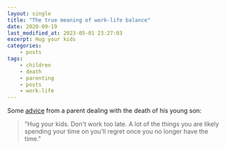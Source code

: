 ```yaml
---
layout: single
title: "The true meaning of work-life balance"
date: 2020-09-19
last_modified_at: 2023-05-01 23:27:03
excerpt: Hug your kids
categories:
    - posts
tags:
    - children
    - death
    - parenting
    - posts
    - work-life
---
```


Some
[advice](https://web.archive.org/web/20210302133339/https://www.fatherly.com/news/this-grieving-dad-wrote-a-letter-about-the-true-meaning-of-work-life-balance/)
from a parent dealing with the death of his young son:

> "Hug your kids. Don't work too late. A lot of the things you are
> likely spending your time on you'll regret once you no longer have
> the time."
